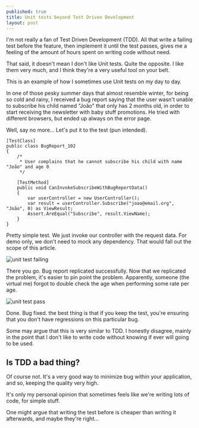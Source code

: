```yaml
---
published: true
title: Unit tests beyond Test Driven Development
layout: post
---
```



I'm not really a fan of Test Driven Development (TDD). All that write a failing test before the feature, then implement it until the test passes, gives me a feeling of the amount of hours spent on writing code without need.

That said, it doesn't mean I don't like Unit tests. Quite the opposite. I like them very much, and I think they're a very useful tool on your belt.

This is an example of how I sometimes use Unit tests on my day to day. 

In one of those pesky summer days that almost resemble winter, for being so cold and rainy, I received a bug report saying that the user wasn't unable to subscribe his child named "João" that only has 2 months old, in order to start receiving the newsletter with baby stuff promotions. He tried with different browsers, but ended up always on the error page.

Well, say no more... Let's put it to the test (pun intended).

    [TestClass]
    public class BugReport_102
    {
        /* 
         * User complains that he cannot subscribe his child with name "João" and age 0 
         */

        [TestMethod]
        public void CanInvokeSubscribeWithBugReportData()
        {
            var userController = new UserController();
            var result = userController.Subscribe("joao@email.org", "João", 0) as ViewResult;
            Assert.AreEqual("Subscribe", result.ViewName);
        }
    }
    
Pretty simple test. We just invoke our controller with the request data. For demo only, we don't need to mock any dependency. That would fall out the scope of this article.

![unit test failing](http://i1299.photobucket.com/albums/ag77/kappyzor/Blog/bugreport_test_fail_zps6qvorojf.png)

There you go. Bug report replicated successfully. Now that we replicated the problem, it's easier to pin point the problem. Apparently, someone (the virtual me) forgot to double check the age when performing some rate per age.

![unit test pass](http://i1299.photobucket.com/albums/ag77/kappyzor/Blog/bugreport_test_pass_zpsaudqhnsw.png)

Done. Bug fixed. the best thing is that if you keep the test, you're ensuring that you don't have regressions on this particular bug.

Some may argue that this is very similar to TDD. I honestly disagree, mainly in the point that I don't like to write code without knowing if ever will going to be used.

## Is TDD a bad thing?

Of course not. It's a very good way to minimize bug within your application, and so, keeping the quality very high. 

It's only my personal opinion that sometimes feels like we're writing lots of code, for simple stuff. 

One might argue that writing the test before is cheaper than writing it afterwards, and maybe they're right...
